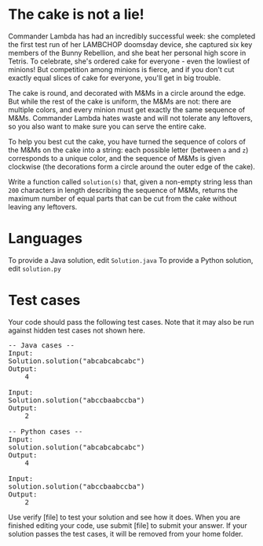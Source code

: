 The cake is not a lie!
======================

Commander Lambda has had an incredibly successful week: she completed the first test run of her LAMBCHOP doomsday device, she captured six key members of the Bunny Rebellion, and she beat her personal high score in Tetris. To celebrate, she's ordered cake for everyone - even the lowliest of minions! But competition among minions is fierce, and if you don't cut exactly equal slices of cake for everyone, you'll get in big trouble.

The cake is round, and decorated with M&Ms in a circle around the edge. But while the rest of the cake is uniform, the M&Ms are not: there are multiple colors, and every minion must get exactly the same sequence of M&Ms. Commander Lambda hates waste and will not tolerate any leftovers, so you also want to make sure you can serve the entire cake.

To help you best cut the cake, you have turned the sequence of colors of the M&Ms on the cake into a string: each possible letter (between `a` and `z`) corresponds to a unique color, and the sequence of M&Ms is given clockwise (the decorations form a circle around the outer edge of the cake).

Write a function called `solution(s)` that, given a non-empty string less than `200` characters in length describing the sequence of M&Ms, returns the maximum number of equal parts that can be cut from the cake without leaving any leftovers.

Languages
=========

To provide a Java solution, edit `Solution.java`
To provide a Python solution, edit `solution.py`

Test cases
==========
Your code should pass the following test cases.
Note that it may also be run against hidden test cases not shown here.

<pre>
-- Java cases --
Input:
Solution.solution("abcabcabcabc")
Output:
    4

Input:
Solution.solution("abccbaabccba")
Output:
    2

-- Python cases --
Input:
solution.solution("abcabcabcabc")
Output:
    4

Input:
solution.solution("abccbaabccba")
Output:
    2
</pre>

Use verify [file] to test your solution and see how it does. When you are finished editing your code, use submit [file] to submit your answer. If your solution passes the test cases, it will be removed from your home folder.
